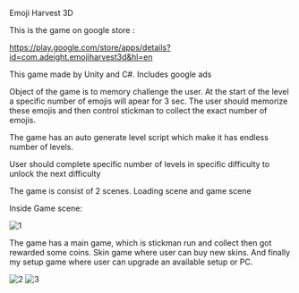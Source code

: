 Emoji Harvest 3D

This is the game on google store :

https://play.google.com/store/apps/details?id=com.adeight.emojiharvest3d&hl=en

This game made by Unity and C#. Includes google ads

Object of the game is to memory challenge the user. At the start of the level a specific number of emojis will apear for 3 sec. The user should memorize these emojis and then control stickman to collect the exact number of emojis.

The game has an auto generate level script which make it has endless number of levels.

User should complete specific number of levels in specific difficulty to unlock the next difficulty

The game is consist of 2 scenes. Loading scene and game scene

Inside Game scene:

![1](https://github.com/ahmd-92/emoji_harvest_3D/assets/43212321/34b4cefd-e422-4d45-88c6-2eeb5dda0c90)


The game has a main game, which is stickman run and collect then got rewarded some coins. Skin game where user can buy new skins. And finally my setup game where user can upgrade an available setup or PC.

![2](https://github.com/ahmd-92/emoji_harvest_3D/assets/43212321/ddf5dd1d-8ec7-4115-91aa-b79e3d86a129)
![3](https://github.com/ahmd-92/emoji_harvest_3D/assets/43212321/a8c26436-f5a0-44c4-a0d7-0b163900715f)


